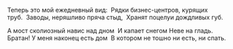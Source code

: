 Теперь это мой ежедневный вид:  
Рядки бизнес-центров, курящих труб.  
Заводы, неряшливо пряча стыд,  
Хранят поцелуи дождливых губ.

А мост сколиозный навис над дном  
И капает снегом Неве на гладь.  
Братан! У меня наконец есть дом  
В котором не тошно ни есть, ни спать.